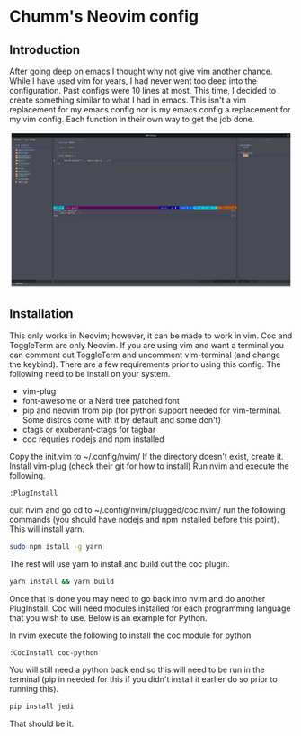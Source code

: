 # Chumm's Neovim config

## Introduction

After going deep on emacs I thought why not give vim another chance. While I have used vim for years, I had never went too deep into the configuration. Past configs were 10 lines at most. This time, I decided to create something similar to what I had in emacs. This isn't a vim replacement for my emacs config nor is my emacs config a replacement for my vim config. Each function in their own way to get the job done.

![nvim screenshot](nvim.png)

## Installation
This only works in Neovim; however, it can be made to work in vim. Coc and ToggleTerm are only Neovim. If you are using vim and want a terminal you can comment out ToggleTerm and uncomment vim-terminal (and change the keybind).
There are a few requirements prior to using this config. The following need to be install on your system.

* vim-plug
* font-awesome or a Nerd tree patched font
* pip and neovim from pip (for python support needed for vim-terminal. Some distros come with it by default and some don't)
* ctags or exuberant-ctags for tagbar
* coc requries nodejs and npm installed

Copy the init.vim to ~/.config/nvim/
If the directory doesn't exist, create it.
Install vim-plug (check their git for how to install)
Run nvim and execute the following.
```vim
:PlugInstall
```
quit nvim and go cd to ~/.config/nvim/plugged/coc.nvim/
run the following commands (you should have nodejs and npm installed before this point).
This will install yarn.
```bash
sudo npm istall -g yarn
```
The rest will use yarn to install and build out the coc plugin.
```bash
yarn install && yarn build
```
Once that is done you may need to go back into nvim and do another PlugInstall.
Coc will need modules installed for each programming language that you wish to use. Below is an example for Python.

In nvim execute the following to install the coc module for python
```vim
:CocInstall coc-python
```
You will still need a python back end so this will need to be run in the terminal (pip in needed for this if you didn't install it earlier do so prior to running this).
```bash
pip install jedi
```

That should be it.
